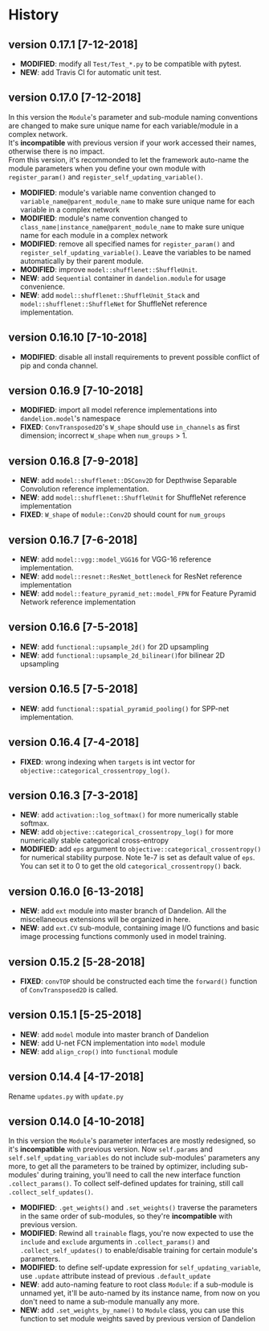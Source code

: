 # History

## version 0.17.1 [7-12-2018]
* **MODIFIED**: modify all `Test/Test_*.py` to be compatible with pytest. 
* **NEW**: add Travis CI for automatic unit test.

## version 0.17.0 [7-12-2018]
In this version the `Module`'s parameter and sub-module naming conventions are changed to make sure unique name for each variable/module in a complex network.  
It's **incompatible** with previous version if your work accessed their names, otherwise there is no impact.  
From this version, it's recommonded to let the framework auto-name the module parameters when you define your own module with `register_param()` and `register_self_updating_variable()`.

* **MODIFIED**: module's variable name convention changed to `variable_name@parent_module_name` to make sure unique name for each variable in a complex network
* **MODIFIED**: module's name convention changed to `class_name|instance_name@parent_module_name` to make sure unique name for each module in a complex network
* **MODIFIED**: remove all specified names for `register_param()` and `register_self_updating_variable()`. Leave the variables to be named automatically by their parent module.
* **MODIFIED**: improve `model::shufflenet::ShuffleUnit`.
* **NEW**: add `Sequential` container in `dandelion.module` for usage convenience.
* **NEW**: add `model::shufflenet::ShuffleUnit_Stack` and `model::shufflenet::ShuffleNet` for ShuffleNet reference implementation.

## version 0.16.10 [7-10-2018]
* **MODIFIED**: disable all install requirements to prevent possible conflict of pip and conda channel.

## version 0.16.9 [7-10-2018]
* **MODIFIED**: import all model reference implementations into `dandelion.model`'s namespace
* **FIXED**: `ConvTransposed2D`'s `W_shape` should use `in_channels` as first dimension; incorrect `W_shape` when `num_groups` > 1.

## version 0.16.8 [7-9-2018]
* **NEW**: add `model::shufflenet::DSConv2D` for Depthwise Separable Convolution reference implementation.
* **NEW**: add `model::shufflenet::ShuffleUnit` for ShuffleNet reference implementation
* **FIXED**: `W_shape` of `module::Conv2D` should count for `num_groups`

## version 0.16.7 [7-6-2018]
* **NEW**: add `model::vgg::model_VGG16` for VGG-16 reference implementation.
* **NEW**: add `model::resnet::ResNet_bottleneck` for ResNet reference implementation
* **NEW**: add `model::feature_pyramid_net::model_FPN` for Feature Pyramid Network reference implementation

## version 0.16.6 [7-5-2018]
* **NEW**: add `functional::upsample_2d()` for 2D upsampling
* **NEW**: add `functional::upsample_2d_bilinear()`for bilinear 2D upsampling

## version 0.16.5 [7-5-2018]
* **NEW**: add `functional::spatial_pyramid_pooling()` for SPP-net implementation.

## version 0.16.4 [7-4-2018]
* **FIXED**: wrong indexing when `targets` is int vector for `objective::categorical_crossentropy_log()`.


## version 0.16.3 [7-3-2018]
* **NEW**: add `activation::log_softmax()` for more numerically stable softmax.
* **NEW**: add `objective::categorical_crossentropy_log()` for more numerically stable categorical cross-entropy
* **MODIFIED**: add `eps` argument to `objective::categorical_crossentropy()` for numerical stability purpose. Note 1e-7 is set as default value of `eps`. You can set it to 0 to get the old `categorical_crossentropy()` back.

## version 0.16.0 [6-13-2018]
* **NEW**: add `ext` module into master branch of Dandelion. All the miscellaneous extensions will be organized in here.
* **NEW**: add `ext.CV` sub-module, containing image I/O functions and basic image processing functions commonly used in model training.

## version 0.15.2 [5-28-2018]
* **FIXED**: `convTOP` should be constructed each time the `forward()` function of `ConvTransposed2D` is called.

## version 0.15.1 [5-25-2018]
* **NEW**: add `model` module into master branch of Dandelion
* **NEW**: add U-net FCN implementation into `model` module
* **NEW**: add `align_crop()` into `functional` module

## version 0.14.4 [4-17-2018]
Rename `updates.py` with `update.py`

## version 0.14.0 [4-10-2018]
In this version the `Module`'s parameter interfaces are mostly redesigned, so it's **incompatible** with previous version.
Now `self.params` and `self.self_updating_variables` do not include sub-modules' parameters any more, to get all the parameters to be
trained by optimizer, including sub-modules' during training, you'll need to call the new interface function  `.collect_params()`. 
To collect self-defined updates for training, still call `.collect_self_updates()`.

* **MODIFIED**: `.get_weights()` and `.set_weights()` traverse the parameters in the same order of sub-modules, so they're **incompatible** with previous version.
* **MODIFIED**: Rewind all `trainable` flags, you're now expected to use the `include` and `exclude` arguments in `.collect_params()` and 
`.collect_self_updates()` to enable/disable training for certain module's parameters.
* **MODIFIED**: to define self-update expression for `self_updating_variable`, use `.update` attribute instead of previous `.default_update`
* **NEW**: add auto-naming feature to root class `Module`: if a sub-module is unnamed yet, it'll be auto-named by its instance name, 
from now on you don't need to name a sub-module manually any more.
* **NEW**: add `.set_weights_by_name()` to `Module` class, you can use this function to set module weights saved by previous version of Dandelion
